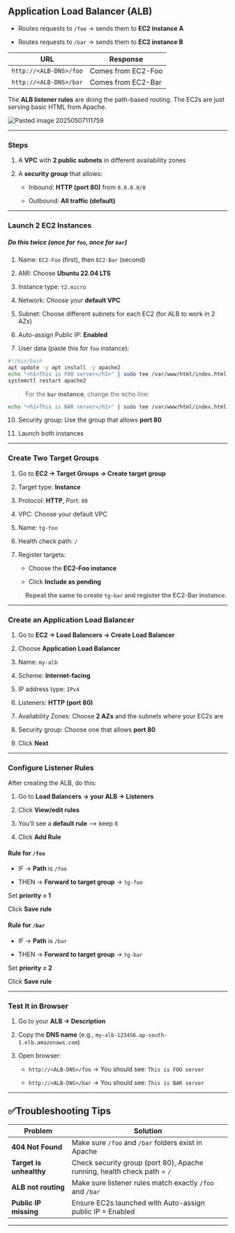 
## **Application Load Balancer (ALB)** 

- Routes requests to `/foo` → sends them to **EC2 instance A**
    
- Routes requests to `/bar` → sends them to **EC2 instance B**

| URL                    | Response           |
| ---------------------- | ------------------ |
| `http://<ALB-DNS>/foo` | Comes from EC2-Foo |
| `http://<ALB-DNS>/bar` | Comes from EC2-Bar |

The **ALB listener rules** are doing the path-based routing. The EC2s are just serving basic HTML from Apache.

![Pasted image 20250507111759](https://github.com/user-attachments/assets/88eda27b-584f-4e66-80b9-efa386365528)

---
### Steps 

1. A **VPC** with **2 public subnets** in different availability zones
    
2. A **security group** that allows:
     
    - Inbound: **HTTP (port 80)** from `0.0.0.0/0`
        
    - Outbound: **All traffic (default)**

---

### **Launch 2 EC2 Instances**

##### Do this **twice** (once for `foo`, once for `bar`)

1. Name: `EC2-Foo` (first), then `EC2-Bar` (second)
    
2. AMI: Choose **Ubuntu 22.04 LTS**
    
3. Instance type: `t2.micro`
    
4. Network: Choose your **default VPC**
    
5. Subnet: Choose different subnets for each EC2 (for ALB to work in 2 AZs)
    
6. Auto-assign Public IP: **Enabled**
    
7. User data (paste this for `foo` instance):

```sh
#!/bin/bash
apt update -y apt install -y apache2
echo "<h1>This is FOO server</h1>" | sudo tee /var/www/html/index.html 
systemctl restart apache2
```

>For the **`bar` instance**, change the echo line:

```sh
echo "<h1>This is BAR server</h1>" | sudo tee /var/www/html/index.html 
```

10. Security group: Use the group that allows **port 80**
    
11. Launch both instances

---

### **Create Two Target Groups**

1. Go to **EC2 → Target Groups → Create target group**
    
2. Target type: **Instance**
    
3. Protocol: **HTTP**, Port: `80`
    
4. VPC: Choose your default VPC
    
5. Name: `tg-foo`
    
6. Health check path: `/`
    
7. Register targets:
    
    - Choose the **EC2-Foo instance**
        
    - Click **Include as pending**

>  **Repeat the same to create `tg-bar` and register the EC2-Bar instance.**

---

### **Create an Application Load Balancer**

1. Go to **EC2 → Load Balancers → Create Load Balancer**
    
2. Choose **Application Load Balancer**
    
3. Name: `my-alb`
    
4. Scheme: **Internet-facing**
    
5. IP address type: `IPv4`
    
6. Listeners: **HTTP (port 80)**
    
7. Availability Zones: Choose **2 AZs** and the subnets where your EC2s are
    
8. Security group: Choose one that allows **port 80**
    
9. Click **Next**

---

### **Configure Listener Rules**

After creating the ALB, do this:

1. Go to **Load Balancers → your ALB → Listeners**
    
2. Click **View/edit rules**
    
3. You'll see a **default rule** —> keep it
    
4. Click  **Add Rule** 

#### Rule for `/foo`

- IF → **Path** is `/foo`
    
- THEN → **Forward to target group** → `tg-foo`

Set **priority = 1**

Click **Save rule**

#### Rule for `/bar`

- IF → **Path** is `/bar`
    
- THEN → **Forward to target group** → `tg-bar`

Set **priority = 2**

Click **Save rule**

---

### **Test It in Browser**

1. Go to your **ALB → Description**
    
2. Copy the **DNS name** (e.g., `my-alb-123456.ap-south-1.elb.amazonaws.com`)
    
3. Open browser:
    
    - `http://<ALB-DNS>/foo` → You should see: `This is FOO server`
        
    - `http://<ALB-DNS>/bar` → You should see: `This is BAR server`

---

## ✅Troubleshooting Tips

| Problem                 | Solution                                                                |
| ----------------------- | ----------------------------------------------------------------------- |
| **404 Not Found**       | Make sure `/foo` and `/bar` folders exist in Apache                     |
| **Target is unhealthy** | Check security group (port 80), Apache running, health check path = `/` |
| **ALB not routing**     | Make sure listener rules match exactly `/foo` and `/bar`                |
| **Public IP missing**   | Ensure EC2s launched with Auto-assign public IP = Enabled               |

---
